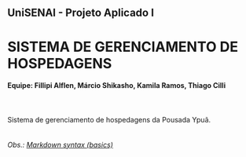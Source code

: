 ## UniSENAI - Projeto Aplicado I 

# SISTEMA DE GERENCIAMENTO DE HOSPEDAGENS

#### Equipe: Fillipi Alflen, Márcio Shikasho, Kamila Ramos, Thiago Cilli

<br><br>
Sistema de gerenciamento de hospedagens da Pousada Ypuã.  
<br><br>
*Obs.: [Markdown syntax (basics)](https://www.markdownguide.org/basic-syntax)* 
